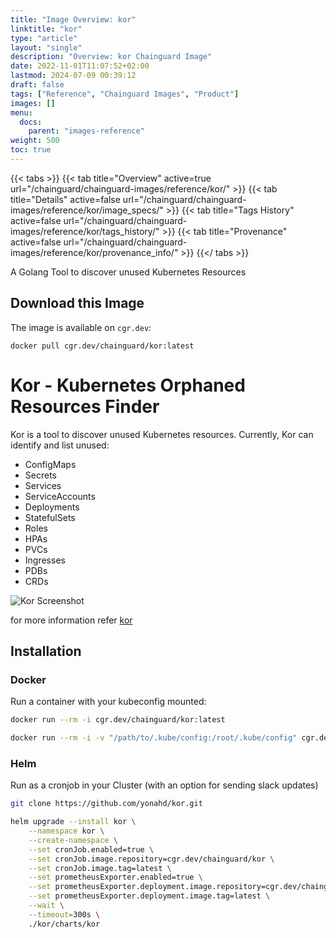 ```yaml
---
title: "Image Overview: kor"
linktitle: "kor"
type: "article"
layout: "single"
description: "Overview: kor Chainguard Image"
date: 2022-11-01T11:07:52+02:00
lastmod: 2024-07-09 00:39:12
draft: false
tags: ["Reference", "Chainguard Images", "Product"]
images: []
menu: 
  docs: 
    parent: "images-reference"
weight: 500
toc: true
---
```


{{< tabs >}}
{{< tab title="Overview" active=true url="/chainguard/chainguard-images/reference/kor/" >}}
{{< tab title="Details" active=false url="/chainguard/chainguard-images/reference/kor/image_specs/" >}}
{{< tab title="Tags History" active=false url="/chainguard/chainguard-images/reference/kor/tags_history/" >}}
{{< tab title="Provenance" active=false url="/chainguard/chainguard-images/reference/kor/provenance_info/" >}}
{{</ tabs >}}



<!--overview:start-->
A Golang Tool to discover unused Kubernetes Resources
<!--overview:end-->

## Download this Image

The image is available on `cgr.dev`:

```
docker pull cgr.dev/chainguard/kor:latest
```


<!--body:start-->
# Kor - Kubernetes Orphaned Resources Finder

Kor is a tool to discover unused Kubernetes resources. Currently, Kor can identify and list unused:
- ConfigMaps  
- Secrets
- Services
- ServiceAccounts
- Deployments
- StatefulSets
- Roles
- HPAs
- PVCs
- Ingresses
- PDBs
- CRDs

![Kor Screenshot](/images/screenshot.png)

for more information refer [kor](https://github.com/yonahd/kor)

## Installation

### Docker
Run a container with your kubeconfig mounted:
```sh
docker run --rm -i cgr.dev/chainguard/kor:latest

docker run --rm -i -v "/path/to/.kube/config:/root/.kube/config" cgr.dev/chainguard/kor:latest all
```

### Helm
Run as a cronjob in your Cluster (with an option for sending slack updates)

```sh
git clone https://github.com/yonahd/kor.git
```

```sh
helm upgrade --install kor \
    --namespace kor \
    --create-namespace \
    --set cronJob.enabled=true \
    --set cronJob.image.repository=cgr.dev/chainguard/kor \
    --set cronJob.image.tag=latest \
    --set prometheusExporter.enabled=true \
    --set prometheusExporter.deployment.image.repository=cgr.dev/chainguard/kor \
    --set prometheusExporter.deployment.image.tag=latest \
    --wait \
    --timeout=300s \
    ./kor/charts/kor
```
<!--body:end-->

